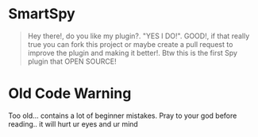# SmartSpy
> Hey there!, do you like my plugin?. "YES I DO!". GOOD!, if that really true you can fork this project or maybe create a pull request
to improve the plugin and making it better!. Btw this is the first Spy plugin that OPEN SOURCE!

# Old Code Warning
Too old... contains a lot of beginner mistakes. Pray to your god before reading.. it will hurt ur eyes and ur mind
